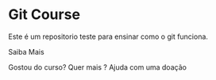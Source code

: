 # Git Course

Este é um repositorio teste para ensinar como o git funciona.

Saiba Mais

Gostou do curso? Quer mais ? Ajuda com uma doação

